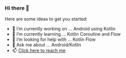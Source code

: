 ### Hi there 👋



Here are some ideas to get you started:

- 🔭 I’m currently working on ... Android using Kotlin
- 🌱 I’m currently learning ... Kotlin Coroutine and Flow
- 🤔 I’m looking for help with ... Kotlin Flow
- 💬 Ask me about ... Android/Kotlin
- 📫 [Click here to reach me](jk2praj@gmail.com)


